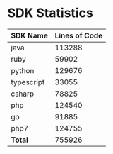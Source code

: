 # SDK Statistics

| SDK Name | Lines of Code |
| -------- | ------------- |
| java | 113288 |
| ruby | 59902 |
| python | 129676 |
| typescript | 33055 |
| csharp | 78825 |
| php | 124540 |
| go | 91885 |
| php7 | 124755 |
| **Total** | 755926 |
